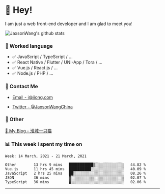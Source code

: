 # 👋 Hey!

I am just a web front-end developer and I am glad to meet you!

![JaxsonWang's github stats](https://github-readme-stats.vercel.app/api?username=JaxsonWang&&show_icons=true&&title_color=1abc9c&&icon_color=1abc9c)


### 📝 Worked language

- ✅ JavaScript / TypeScript / ...
- ✅ React Native / Flutter / UNI-App / Tora / ...
- ✅ Vue.js / React.js / ...
- ✅ Node.js / PHP / ...

### 📮 Contact Me

- [Email - i@iiong.com](mailto:i@iiong.com)

- [Twitter - @JaxsonWangChina](https://twitter.com/JaxsonWangChina)

### 🤪 Other

[📌 My Blog - 淮城一只猫](https://iiong.com)

### 📊 This week I spent my time on

<!--START_SECTION:waka-->
```text
Week: 14 March, 2021 - 21 March, 2021

Other        13 hrs 9 mins   ███████████▒░░░░░░░░░░░░░   44.82 % 
Vue.js       11 hrs 45 mins  ██████████░░░░░░░░░░░░░░░   40.09 % 
JavaScript   2 hrs 25 mins   ██░░░░░░░░░░░░░░░░░░░░░░░   08.26 % 
JSON         36 mins         ▓░░░░░░░░░░░░░░░░░░░░░░░░   02.07 % 
TypeScript   36 mins         ▓░░░░░░░░░░░░░░░░░░░░░░░░   02.06 % 
```
<!--END_SECTION:waka-->

---
